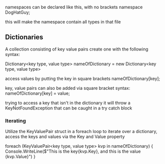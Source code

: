 namespaces can be declared like this, with no brackets
namespace DogHatGuy;

this will make the namespace contain all types in that file

## Dictionaries
A collection consisting of key value pairs
create one with the following syntax:

Dictionary<key type, value type> nameOfDictionary = new Dictionary<key type, value type>


access values by putting the key in square brackets
nameOfDictionary[key];



key, value pairs can also be added via square bracket syntax:
nameOfDictionary[key] = value;


trying to access a key that isn't in the dictionary it will throw a KeyNotFoundException that can be caught in a try catch block



### Iterating
Utilize the KeyValuePair struct in a foreach loop to iterate over a dictionary, access the keys and values via the Key and Value property

foreach (KeyValuePair<key type, value type> kvp in nameOfDictionary)
{
    Console.WriteLine($"This is the key{kvp.Key}, and this is the value {kvp.Value}")
}